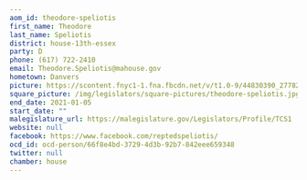 ```yaml
---
aom_id: theodore-speliotis
first_name: Theodore
last_name: Speliotis
district: house-13th-essex
party: D
phone: (617) 722-2410
email: Theodore.Speliotis@mahouse.gov
hometown: Danvers
picture: https://scontent.fnyc1-1.fna.fbcdn.net/v/t1.0-9/44830390_277825742845628_1623991000781291520_n.jpg?_nc_cat=108&_nc_ht=scontent.fnyc1-1.fna&oh=b3522c664e2150e44a290974dbb7736e&oe=5CCFCE52
square_picture: /img/legislators/square-pictures/theodore-speliotis.jpg
end_date: 2021-01-05
start_date: ""
malegislature_url: https://malegislature.gov/Legislators/Profile/TCS1
website: null
facebook: https://www.facebook.com/reptedspeliotis/
ocd_id: ocd-person/66f8e4bd-3729-4d3b-92b7-842eee659348
twitter: null
chamber: house
---
```

